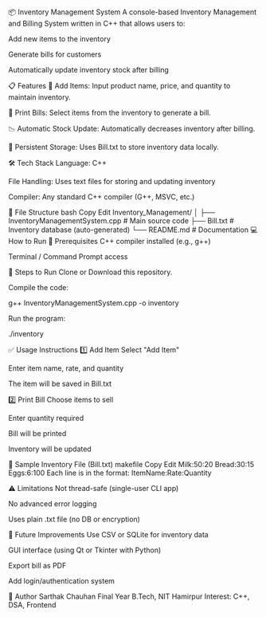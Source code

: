 📦 Inventory Management System
A console-based Inventory Management and Billing System written in C++ that allows users to:

Add new items to the inventory

Generate bills for customers

Automatically update inventory stock after billing

📋 Features
🔐 Add Items: Input product name, price, and quantity to maintain inventory.

🧾 Print Bills: Select items from the inventory to generate a bill.

📉 Automatic Stock Update: Automatically decreases inventory after billing.

📁 Persistent Storage: Uses Bill.txt to store inventory data locally.

🛠️ Tech Stack
Language: C++

File Handling: Uses text files for storing and updating inventory

Compiler: Any standard C++ compiler (G++, MSVC, etc.)

📂 File Structure
bash
Copy
Edit
Inventory_Management/
│
├── InventoryManagementSystem.cpp   # Main source code
├── Bill.txt                        # Inventory database (auto-generated)
└── README.md                       # Documentation
💻 How to Run
🧱 Prerequisites
C++ compiler installed (e.g., g++)

Terminal / Command Prompt access

🏃 Steps to Run
Clone or Download this repository.

Compile the code:

g++ InventoryManagementSystem.cpp -o inventory


Run the program:

./inventory


✅ Usage Instructions
1️⃣ Add Item
Select "Add Item"

Enter item name, rate, and quantity

The item will be saved in Bill.txt

2️⃣ Print Bill
Choose items to sell

Enter quantity required

Bill will be printed

Inventory will be updated

📘 Sample Inventory File (Bill.txt)
makefile
Copy
Edit
Milk:50:20
Bread:30:15
Eggs:6:100
Each line is in the format: ItemName:Rate:Quantity

⚠️ Limitations
Not thread-safe (single-user CLI app)

No advanced error logging

Uses plain .txt file (no DB or encryption)

🚀 Future Improvements
Use CSV or SQLite for inventory data

GUI interface (using Qt or Tkinter with Python)

Export bill as PDF

Add login/authentication system

👤 Author
Sarthak Chauhan
Final Year B.Tech, NIT Hamirpur
Interest: C++, DSA, Frontend

